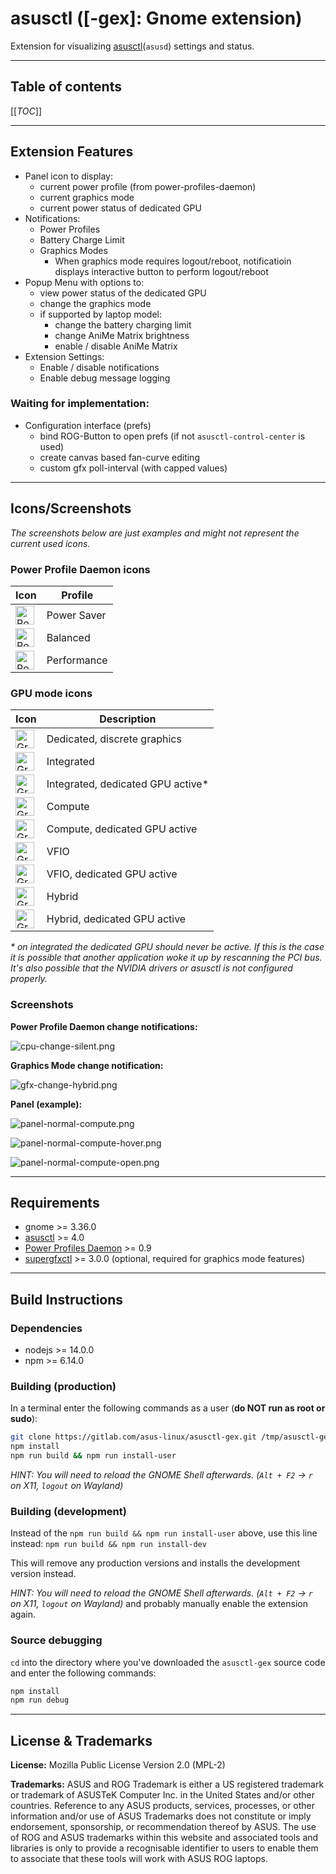 # asusctl ([-gex]: Gnome extension)

Extension for visualizing [asusctl](https://gitlab.com/asus-linux/asusctl)(`asusd`) settings and status.

---

## Table of contents

[[_TOC_]]

---

## Extension Features

* Panel icon to display:
    * current power profile (from power-profiles-daemon)
    * current graphics mode
    * current power status of dedicated GPU
* Notifications:
  * Power Profiles
  * Battery Charge Limit
  * Graphics Modes
    * When graphics mode requires logout/reboot, notificatioin displays interactive button to perform logout/reboot
* Popup Menu with options to:
  * view power status of the dedicated GPU
  * change the graphics mode
  * if supported by laptop model:
    * change the battery charging limit
    * change AniMe Matrix brightness
    * enable / disable AniMe Matrix
* Extension Settings:
  * Enable / disable notifications
  * Enable debug message logging

### Waiting for implementation:

* Configuration interface (prefs)
  * bind ROG-Button to open prefs (if not `asusctl-control-center` is used)
  * create canvas based fan-curve editing
  * custom gfx poll-interval (with capped values)

---

## Icons/Screenshots

_The screenshots below are just examples and might not represent the current used icons._

### Power Profile Daemon icons

|Icon|Profile|
|-|-|
|<img src="https://gitlab.com/asus-linux/asusctl-gex/-/raw/main/screenshots/panel-silent.svg" height="30" alt="Power Profile Silent">|Power Saver|
|<img src="https://gitlab.com/asus-linux/asusctl-gex/-/raw/main/screenshots/panel-normal.svg" height="30" alt="Power Profile Normal">|Balanced|
|<img src="https://gitlab.com/asus-linux/asusctl-gex/-/raw/main/screenshots/panel-boost.svg" height="30" alt="Power Profile Boost">|Performance|

### GPU mode icons

|Icon|Description|
|-|-|
|<img src="https://gitlab.com/asus-linux/asusctl-gex/-/raw/main/screenshots/panel-dedicated.svg" height="30" alt="Graphics Profile Dedicated">|Dedicated, discrete graphics|
|<img src="https://gitlab.com/asus-linux/asusctl-gex/-/raw/main/screenshots/panel-integrated.svg" height="30" alt="Graphics Profile Integrated GPU">|Integrated|
|<img src="https://gitlab.com/asus-linux/asusctl-gex/-/raw/main/screenshots/panel-integrated-active.svg" height="30" alt="Graphics Profile Integrated GPU, dedicated GPU active">|Integrated, dedicated GPU active*|
|<img src="https://gitlab.com/asus-linux/asusctl-gex/-/raw/main/screenshots/panel-compute.svg" height="30" alt="Graphics Profile Compute">|Compute|
|<img src="https://gitlab.com/asus-linux/asusctl-gex/-/raw/main/screenshots/panel-compute-active.svg" height="30" alt="Graphics Profile Compute, dedicated GPU active">|Compute, dedicated GPU active|
|<img src="https://gitlab.com/asus-linux/asusctl-gex/-/raw/main/screenshots/panel-vfio.svg" height="30" alt="Graphics Profile VFIO">|VFIO|
|<img src="https://gitlab.com/asus-linux/asusctl-gex/-/raw/main/screenshots/panel-vfio-active.svg" height="30" alt="Graphics Profile VFIO, dedicated GPU active">|VFIO, dedicated GPU active|
|<img src="https://gitlab.com/asus-linux/asusctl-gex/-/raw/main/screenshots/panel-hybrid.svg" height="30" alt="Graphics Profile Hybrid, dedicated GPU active">|Hybrid|
|<img src="https://gitlab.com/asus-linux/asusctl-gex/-/raw/main/screenshots/panel-hybrid-active.svg" height="30" alt="Graphics Profile Hybrid, dedicated GPU active">|Hybrid, dedicated GPU active|

_\* on integrated the dedicated GPU should never be active. If this is the case it is possible that another application woke it up by rescanning the PCI bus. It's also possible that the NVIDIA drivers or asusctl is not configured properly._

### Screenshots

**Power Profile Daemon change notifications:**

![cpu-change-silent.png](https://gitlab.com/asus-linux/asusctl-gex/-/raw/main/screenshots/cpu-change-silent.png)

**Graphics Mode change notification:**

![gfx-change-hybrid.png](https://gitlab.com/asus-linux/asusctl-gex/-/raw/main/screenshots/gfx-change-hybrid.png)

**Panel (example):**

![panel-normal-compute.png](https://gitlab.com/asus-linux/asusctl-gex/-/raw/main/screenshots/panel-normal-compute.png)

![panel-normal-compute-hover.png](https://gitlab.com/asus-linux/asusctl-gex/-/raw/main/screenshots/panel-normal-compute-hover.png)

![panel-normal-compute-open.png](https://gitlab.com/asus-linux/asusctl-gex/-/raw/main/screenshots/panel-normal-compute-open.png)

---

## Requirements

* gnome >= 3.36.0
* [asusctl](https://gitlab.com/asus-linux/asusctl) >= 4.0
* [Power Profiles Daemon](https://gitlab.freedesktop.org/hadess/power-profiles-daemon) >= 0.9
* [supergfxctl](https://gitlab.com/asus-linux/supergfxctl) >= 3.0.0 (optional, required for graphics mode features)

---

## Build Instructions

### Dependencies

* nodejs >= 14.0.0
* npm >= 6.14.0

### Building (production)

In a terminal enter the following commands as a user (**do NOT run as root or sudo**):

```bash
git clone https://gitlab.com/asus-linux/asusctl-gex.git /tmp/asusctl-gex && cd /tmp/asusctl-gex
npm install
npm run build && npm run install-user
```

_HINT: You will need to reload the GNOME Shell afterwards. (`Alt + F2` -> `r` on X11, `logout` on Wayland)_

### Building (development)

Instead of the
`npm run build && npm run install-user`
above, use this line instead:
`npm run build && npm run install-dev`

This will remove any production versions and installs the development version instead.

_HINT: You will need to reload the GNOME Shell afterwards. (`Alt + F2` -> `r` on X11, `logout` on Wayland)_ and probably manually enable the extension again.

### Source debugging

`cd` into the directory where you've downloaded the `asusctl-gex` source code and enter the following commands:

```bash
npm install
npm run debug
```

---

## License & Trademarks

**License:** Mozilla Public License Version 2.0 (MPL-2)

**Trademarks:** ASUS and ROG Trademark is either a US registered trademark or trademark of ASUSTeK Computer Inc. in the United States and/or other countries.
Reference to any ASUS products, services, processes, or other information and/or use of ASUS Trademarks does not constitute or imply endorsement, sponsorship, or recommendation thereof by ASUS.
The use of ROG and ASUS trademarks within this website and associated tools and libraries is only to provide a recognisable identifier to users to enable them to associate that these tools will work with ASUS ROG laptops.
